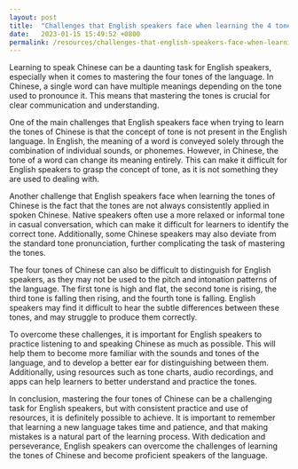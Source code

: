 ```yaml
---
layout: post
title:  "Challenges that English speakers face when learning the 4 tones of Chinese"
date:   2023-01-15 15:49:52 +0800
permalink: /resources/challenges-that-english-speakers-face-when-learning-the-4-tones-of-chinese
---
```


Learning to speak Chinese can be a daunting task for English speakers, especially when it comes to mastering the four tones of the language. In Chinese, a single word can have multiple meanings depending on the tone used to pronounce it. This means that mastering the tones is crucial for clear communication and understanding.



One of the main challenges that English speakers face when trying to learn the tones of Chinese is that the concept of tone is not present in the English language. In English, the meaning of a word is conveyed solely through the combination of individual sounds, or phonemes. However, in Chinese, the tone of a word can change its meaning entirely. This can make it difficult for English speakers to grasp the concept of tone, as it is not something they are used to dealing with.



Another challenge that English speakers face when learning the tones of Chinese is the fact that the tones are not always consistently applied in spoken Chinese. Native speakers often use a more relaxed or informal tone in casual conversation, which can make it difficult for learners to identify the correct tone. Additionally, some Chinese speakers may also deviate from the standard tone pronunciation, further complicating the task of mastering the tones.



The four tones of Chinese can also be difficult to distinguish for English speakers, as they may not be used to the pitch and intonation patterns of the language. The first tone is high and flat, the second tone is rising, the third tone is falling then rising, and the fourth tone is falling. English speakers may find it difficult to hear the subtle differences between these tones, and may struggle to produce them correctly.



To overcome these challenges, it is important for English speakers to practice listening to and speaking Chinese as much as possible. This will help them to become more familiar with the sounds and tones of the language, and to develop a better ear for distinguishing between them. Additionally, using resources such as tone charts, audio recordings, and apps can help learners to better understand and practice the tones.



In conclusion, mastering the four tones of Chinese can be a challenging task for English speakers, but with consistent practice and use of resources, it is definitely possible to achieve. It is important to remember that learning a new language takes time and patience, and that making mistakes is a natural part of the learning process. With dedication and perseverance, English speakers can overcome the challenges of learning the tones of Chinese and become proficient speakers of the language.